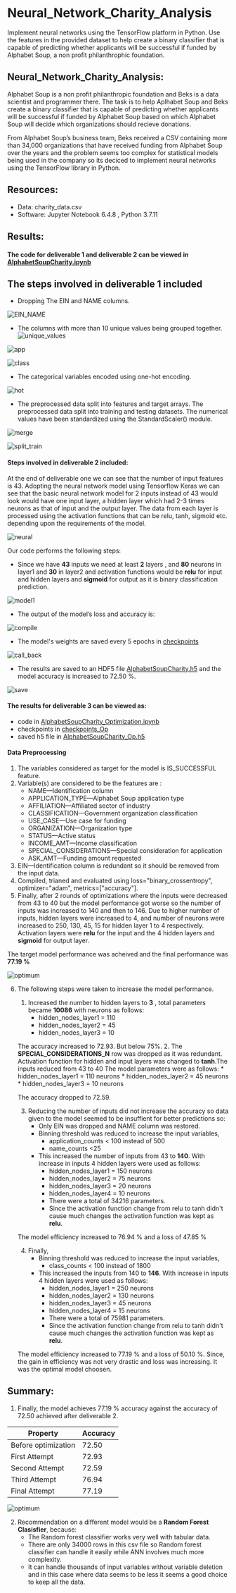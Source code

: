 # Neural_Network_Charity_Analysis
Implement neural networks using the TensorFlow platform in Python.  Use the features in the provided dataset to help create a binary classifier that is capable of predicting whether applicants will be successful if funded by Alphabet Soup, a non profit philanthrophic foundation.

## Neural_Network_Charity_Analysis:
Alphabet Soup is a non profit philanthropic foundation and Beks is a data scientist and programmer there. The task is to help Aplhabet Soup and Beks create a binary classifier that is capable of predicting whether applicants will be successful if funded by Alphabet Soup based on which Alphabet Soup will decide which organizations should recieve donations.

From Alphabet Soup’s business team, Beks received a CSV containing more than 34,000 organizations that have received funding from Alphabet Soup over the years and the problem seems too complex for statistical models being used in the company so its deciced to implement neural networks using the TensorFlow library in Python.

## Resources:
* Data: charity_data.csv
* Software: Jupyter Notebook 6.4.8 , Python 3.7.11 

## Results:
#### The code for deliverable 1 and deliverable 2 can be viewed in [AlphabetSoupCharity.ipynb]()

## The steps involved in deliverable 1 included 
* Dropping The EIN and NAME columns.

![EIN_NAME]()

* The columns with more than 10 unique values being grouped together.
![unique_values]()

![app]()

![class]()


* The categorical variables encoded using one-hot encoding.

![hot]()

* The preprocessed data split into features and target arrays. The preprocessed data split into training and testing datasets. The numerical values have been standardized using the StandardScaler() module.

![merge]()

![split_train]()

#### Steps involved in deliverable 2 included:
At the end of deliverable one we can see that the number of input features is 43. Adopting the neural network model using Tensorflow Keras we can see that the basic neural network model for 2 inputs instead of 43 would look would have one input layer, a hidden layer which had 2-3 times neurons as that of input and the output layer. The data from each layer is processed using the activation functions that can be relu, tanh, sigmoid etc. 
depending upon the requirements of the model.

![neural]()

Our code performs the following steps:
* Since we have **43** inputs we need at least **2** layers , and **80** neurons in layer1 and **30** in layer2 and activation functions would be **relu** for input and hidden layers and **sigmoid** for output as it is binary classification prediction.

![model1]()

* The output of the model’s loss and accuracy is:

![compile]()

* The model's weights are saved every 5 epochs in [checkpoints]()

![call_back]()

* The results are saved to an HDF5 file [AlphabetSoupCharity.h5]() and the model accuracy is increased to 72.50 %.

![save]()


#### The results for deliverable 3 can be viewed as:
* code in [AlphabetSoupCharity_Optimization.ipynb]()
* checkpoints in [checkpoints_Op]()
* saved h5 file in [AlphabetSoupCharity_Op.h5]()

#### Data Preprocessing
1. The variables considered as target for the model is IS_SUCCESSFUL feature.
2. Variable(s) are considered to be the features are :
    - NAME—Identification column
    - APPLICATION_TYPE—Alphabet Soup application type
    - AFFILIATION—Affiliated sector of industry
    - CLASSIFICATION—Government organization classification
    - USE_CASE—Use case for funding
    - ORGANIZATION—Organization type
    - STATUS—Active status
    - INCOME_AMT—Income classification
    - SPECIAL_CONSIDERATIONS—Special consideration for application
    - ASK_AMT—Funding amount requested
3. EIN—Identification column is redundant so it should be removed from the input data.
4. Compiled, trianed and evaluated using loss="binary_crossentropy", optimizer="adam", metrics=["accuracy"].
5. Finally, after 2 rounds of optimizations where the inputs were decreased from 43 to 40 but the model performance got worse so the number of inputs was increased to 140 and then to 146. Due to higher number of inputs, hidden layers
were increased to 4, and number of neurons were increased to 250, 130, 45, 15 for hidden layer 1 to 4 respectively. Activation layers were **relu** for the input and the 4 hidden layers and **sigmoid** for output layer. 

The target model performance was acheived and the final performance was **77.19 %**

![optimum]()

6. The following steps were taken to increase the model performance.
    1. Increased the number to hidden layers to **3** , total parameters became **10086** with neurons as follows:
        * hidden_nodes_layer1 = 110
        * hidden_nodes_layer2 = 45
        * hidden_nodes_layer3 = 10

    The accuracy increased to 72.93. But below 75%.
    2. The **SPECIAL_CONSIDERATIONS_N** row was dropped as it was redundant. Activation function for hidden and input layers was changed to **tanh**.The inputs reduced from 43 to 40 The model parameters were as follows:
        * hidden_nodes_layer1 = 110 neurons
        * hidden_nodes_layer2 = 45 neurons
        * hidden_nodes_layer3 = 10 neurons

    The accuracy dropped to 72.59. 

    3. Reducing the number of inputs did not increase the accuracy so data given to the model seemed to be insuffient for better predictions so:
        * Only EIN was dropped and NAME column was restored.
        * Binning threshold was reduced to increase the input variables, 
            - application_counts < 100 instead of 500
            - name_counts <25 
        * This increased the number of inputs from 43 to **140**. With increase in inputs 4 hidden layers were used as follows:
            - hidden_nodes_layer1 = 150 neurons
            - hidden_nodes_layer2 = 75 neurons
            - hidden_nodes_layer3 = 20 neurons
            - hidden_nodes_layer4 = 10 neurons
            - There were a total of 34216 parameters.
            - Since the activation function change from relu to tanh didn't cause much changes the activation function was kept as **relu**. 

    The model efficiency increased to 76.94 % and a loss of 47.85 %

    4. Finally, 
        * Binning threshold was reduced to increase the input variables, 
            - class_counts < 100 instead of 1800
        * This increased the inputs from 140 to **146**. With increase in inputs 4 hidden layers were used as follows:
            - hidden_nodes_layer1 = 250 neurons
            - hidden_nodes_layer2 = 130 neurons
            - hidden_nodes_layer3 = 45 neurons
            - hidden_nodes_layer4 = 15 neurons
            - There were a total of 75981 parameters.
            - Since the activation function change from relu to tanh didn't cause much changes the activation function was kept as **relu**. 

    The model efficiency increased to 77.19 % and a loss of 50.10 %. Since, the gain in efficiency was not very drastic and loss was increasing. It was the optimal model choosen.


## Summary:
1. Finally, the model achieves 77.19 % accuracy against the accuracy of 72.50 achieved after deliverable 2.

| Property | Accuracy |
| --- | --- |
| Before optimization     |72.50    |
| First Attempt	          |72.93    |	
| Second Attempt          |72.59    |	
| Third Attempt           |76.94    |	
| Final Attempt           |77.19    |
			

![optimum]()

2. Recommendation on a different model would be a **Random Forest Clasisfier**, because:
    - The Random forest classifier works very well with tabular data.
    - There are only 34000 rows in this csv file so Random forest classifier can handle it easily while ANN involves much more complexity.
    - It can handle thousands of input variables without variable deletion and in this case where data seems to be less it seems a good choice to keep all the data.
